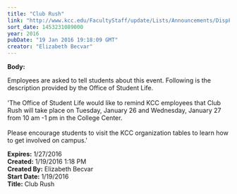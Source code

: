 ```yaml
---
title: "Club Rush"
link: "http://www.kcc.edu/FacultyStaff/update/Lists/Announcements/DispForm.aspx?ID=2147"
sort_date: 1453231089000
year: 2016
pubDate: "19 Jan 2016 19:18:09 GMT"
creator: "Elizabeth Becvar"
---
```


<div><b>Body:</b> <div class="ExternalClass10993C8AC9B9436BB2C26E651CE4A344"><p>​Employees are asked to tell students about this event. Following is the description provided by the Office of Student Life.<br /><br />'The Office of Student Life would like to remind KCC employees that Club Rush will take place on Tuesday, January 26 and Wednesday, January 27 from 10 am -1 pm in the College Center. <br /><br />Please encourage students to visit the KCC organization tables to learn how to get involved on campus.'<br /></p></div></div>
<div><b>Expires:</b> 1/27/2016</div>
<div><b>Created:</b> 1/19/2016 1:18 PM</div>
<div><b>Created By:</b> Elizabeth Becvar</div>
<div><b>Start Date:</b> 1/19/2016</div>
<div><b>Title:</b> Club Rush</div>
